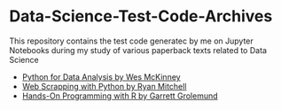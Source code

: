 # Data-Science-Test-Code-Archives
This repository contains the test code generatec by me on Jupyter Notebooks during my study of various paperback texts related to Data Science 

* [Python for Data Analysis by Wes McKinney](http://shop.oreilly.com/product/0636920023784.do)
* [Web Scrapping with Python by Ryan Mitchell](http://shop.oreilly.com/product/0636920078067.do)
* [Hands-On Programming with R by Garrett Grolemund](https://rstudio-education.github.io/hopr/index.html)
